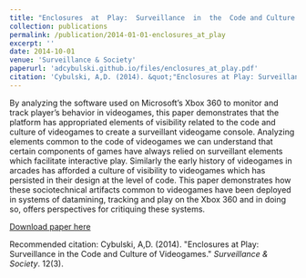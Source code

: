 ```yaml
---
title: "Enclosures  at  Play:  Surveillance  in  the  Code and Culture of Videogames"
collection: publications
permalink: /publication/2014-01-01-enclosures_at_play
excerpt: ''
date: 2014-10-01
venue: 'Surveillance & Society'
paperurl: 'adcybulski.github.io/files/enclosures_at_play.pdf'
citation: 'Cybulski, A,D. (2014). &quot;"Enclosures at Play: Surveillance in the Code and Culture of Videogames"&quot; <i>Surveillance & Society</i>. 12(3).'
---
```

By analyzing the software used on Microsoft’s Xbox 360 to monitor and track player’s behavior in videogames, this paper demonstrates that the platform has appropriated elements of visibility related to the code and culture of videogames to create a surveillant videogame console.  Analyzing elements common to the code of videogames we can understand that certain components of games have always relied on surveillant elements which facilitate interactive play. Similarly the early history of videogames in arcades has afforded a culture of visibility to videogames which has persisted in their design at the level of code.  This paper demonstrates how these sociotechnical artifacts common to videogames have been deployed in systems of datamining, tracking and play on the Xbox 360 and in doing so, offers perspectives for critiquing these systems.

[Download paper here](adcybulski.github.io/files/enclosures_at_play.pdf)

Recommended citation: Cybulski, A,D. (2014). "Enclosures at Play: Surveillance in the Code and Culture of Videogames." <i> Surveillance & Society</i>. 12(3).
